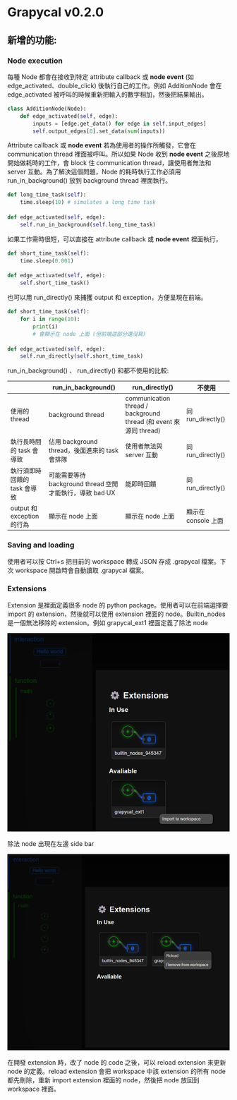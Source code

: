 # Grapycal v0.2.0

## 新增的功能:
### Node execution

每種 Node 都會在接收到特定 attribute callback 或 **node event** (如 edge_activated、double_click) 後執行自己的工作。例如 AdditionNode 會在 edge_activated 被呼叫的時候重新把輸入的數字相加，然後把結果輸出。

```python
class AdditionNode(Node):
    def edge_activated(self, edge):
        inputs = [edge.get_data() for edge in self.input_edges]
        self.output_edges[0].set_data(sum(inputs))
```


Attribute callback 或 **node event** 若為使用者的操作所觸發，它會在 communication thread 裡面被呼叫。所以如果 Node 收到 **node event** 之後原地開始做耗時的工作，會 block 住 communication thread，讓使用者無法和 server 互動。為了解決這個問題，Node 的耗時執行工作必須用 run_in_background() 放到 background thread 裡面執行。

```python
def long_time_task(self):
    time.sleep(10) # simulates a long time task

def edge_activated(self, edge):
    self.run_in_background(self.long_time_task)
```

如果工作需時很短，可以直接在 attribute callback 或 **node event** 裡面執行，

```python
def short_time_task(self):
    time.sleep(0.001)
    
def edge_activated(self, edge):
    self.short_time_task()
```

也可以用 run_directly() 來捕獲 output 和 exception，方便呈現在前端。

```python
def short_time_task(self):
    for i in range(10):
        print(i)
        # 會顯示在 node 上面 (但前端這部分還沒寫)
    
def edge_activated(self, edge):
    self.run_directly(self.short_time_task)
```

run_in_background() 、 run_directly() 和都不使用的比較:

| | run_in_background() | run_directly() | 不使用 |
| --- | --- | --- | --- |
| 使用的 thread | background thread | communication thread / background thread (和 event 來源同 thread) | 同 run_directly() |
| 執行長時間的 task 會導致 | 佔用 background thread，後面進來的 task 會排隊 | 使用者無法與 server 互動 | 同 run_directly() |
| 執行須即時回饋的 task 會導致 | 可能需要等待 background thread 空閒才能執行，導致 bad UX | 能即時回饋 | 同 run_directly() |
| output 和 exception 的行為 | 顯示在 node 上面 | 顯示在 node 上面 | 顯示在 console 上面 |

### Saving and loading

使用者可以按 Ctrl+s 把目前的 workspace 轉成 JSON 存成 .grapycal 檔案。下次 workspace 開啟時會自動讀取 .grapycal 檔案。

### Extensions

Extension 是裡面定義很多 node 的 python package。使用者可以在前端選擇要 import 的 extension，然後就可以使用 extension 裡面的 node。Builtin_nodes 是一個無法移除的 extension。例如 grapycal_ext1 裡面定義了除法 node

![Alt text](image.png)

除法 node 出現在左邊 side bar

![Alt text](image-1.png)

在開發 extension 時，改了 node 的 code 之後，可以 reload extension 來更新 node 的定義。reload extension 會把 workspace 中該 extension 的所有 node 都先刪除，重新 import extension 裡面的 node，然後把 node 放回到 workspace 裡面。
